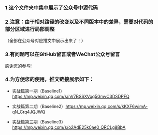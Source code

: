 ### 1.这个文件夹中集中展示了公众号中源代码

### 2.注意：由于相对路径的改变以及不同版本中的差异，需要对代码的部分区域进行局部调整
（全部在公众号对应推文中展示出来了！）
### 3.有问题可以在GitHub留言或者WeChat公众号留言
感谢您的参与!
### 4.为方便您的使用，推文链接展示如下：
- 实战篇第一期（Baseline1）https://mp.weixin.qq.com/s/nV7BSSXVxg5GmvC3DSDPFQ

- 实战篇第二期（Baseline2）https://mp.weixin.qq.com/s/kKXF6wimA-qN_Crq4JQJWQ

- 实战篇第三期（Baseline3）https://mp.weixin.qq.com/s/o2AdE25k0ae0_QRCLg8BbA
